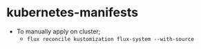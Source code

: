 # kubernetes-manifests
- To manually apply on cluster;
  - `flux reconcile kustomization flux-system --with-source`